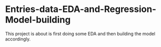 # Entries-data-EDA-and-Regression-Model-building
This project is about is first doing some EDA and then building the model accordingly.
